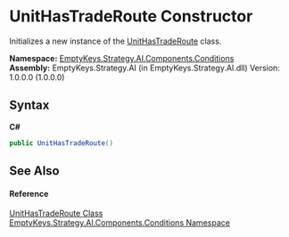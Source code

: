 # UnitHasTradeRoute Constructor 
 

Initializes a new instance of the <a href="T_EmptyKeys_Strategy_AI_Components_Conditions_UnitHasTradeRoute">UnitHasTradeRoute</a> class.

**Namespace:**&nbsp;<a href="N_EmptyKeys_Strategy_AI_Components_Conditions">EmptyKeys.Strategy.AI.Components.Conditions</a><br />**Assembly:**&nbsp;EmptyKeys.Strategy.AI (in EmptyKeys.Strategy.AI.dll) Version: 1.0.0.0 (1.0.0.0)

## Syntax

**C#**<br />
``` C#
public UnitHasTradeRoute()
```


## See Also


#### Reference
<a href="T_EmptyKeys_Strategy_AI_Components_Conditions_UnitHasTradeRoute">UnitHasTradeRoute Class</a><br /><a href="N_EmptyKeys_Strategy_AI_Components_Conditions">EmptyKeys.Strategy.AI.Components.Conditions Namespace</a><br />